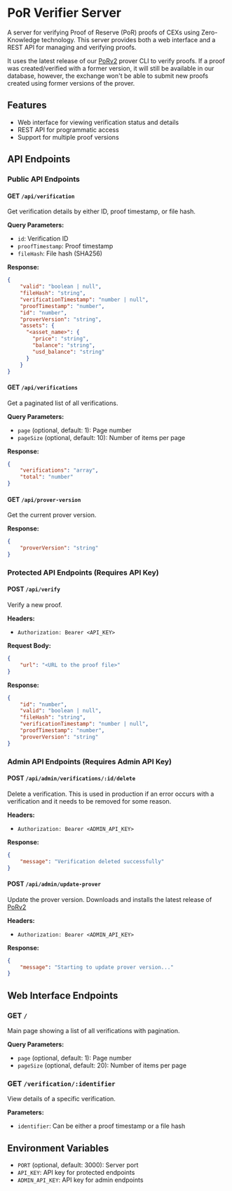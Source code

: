 # PoR Verifier Server

A server for verifying Proof of Reserve (PoR) proofs of CEXs using Zero-Knowledge technology. This server provides both a web interface and a REST API for managing and verifying proofs.

It uses the latest release of our [PoRv2](https://github.com/otter-sec/por_v2) prover CLI to verify proofs. If a proof was created/verified with a former version, it will still be available in our database, however, the exchange won't be able to submit new proofs created using former versions of the prover.

## Features

- Web interface for viewing verification status and details
- REST API for programmatic access
- Support for multiple proof versions

## API Endpoints

### Public API Endpoints

#### GET `/api/verification`
Get verification details by either ID, proof timestamp, or file hash.

**Query Parameters:**
- `id`: Verification ID
- `proofTimestamp`: Proof timestamp
- `fileHash`: File hash (SHA256)

**Response:**
```json
{
    "valid": "boolean | null",
    "fileHash": "string",
    "verificationTimestamp": "number | null",
    "proofTimestamp": "number",
    "id": "number",
    "proverVersion": "string",
    "assets": {
      "<asset_name>": {
        "price": "string",
        "balance": "string",
        "usd_balance": "string"
      }
    }
}
```

#### GET `/api/verifications`
Get a paginated list of all verifications.

**Query Parameters:**
- `page` (optional, default: 1): Page number
- `pageSize` (optional, default: 10): Number of items per page

**Response:**
```json
{
    "verifications": "array",
    "total": "number"
}
```

#### GET `/api/prover-version`
Get the current prover version.

**Response:**
```json
{
    "proverVersion": "string"
}
```

### Protected API Endpoints (Requires API Key)

#### POST `/api/verify`
Verify a new proof.

**Headers:**
- `Authorization: Bearer <API_KEY>`

**Request Body:**
```json
{
    "url": "<URL to the proof file>"
}
```

**Response:**
```json
{
    "id": "number",
    "valid": "boolean | null",
    "fileHash": "string",
    "verificationTimestamp": "number | null",
    "proofTimestamp": "number",
    "proverVersion": "string"
}
```

### Admin API Endpoints (Requires Admin API Key)

#### POST `/api/admin/verifications/:id/delete`
Delete a verification. This is used in production if an error occurs with a verification and it needs to be removed for some reason.

**Headers:**
- `Authorization: Bearer <ADMIN_API_KEY>`

**Response:**
```json
{
    "message": "Verification deleted successfully"
}
```

#### POST `/api/admin/update-prover`
Update the prover version. Downloads and installs the latest release of [PoRv2](https://github.com/otter-sec/por_v2)

**Headers:**
- `Authorization: Bearer <ADMIN_API_KEY>`

**Response:**
```json
{
    "message": "Starting to update prover version..."
}
```

## Web Interface Endpoints

### GET `/`
Main page showing a list of all verifications with pagination.

**Query Parameters:**
- `page` (optional, default: 1): Page number
- `pageSize` (optional, default: 20): Number of items per page

### GET `/verification/:identifier`
View details of a specific verification.

**Parameters:**
- `identifier`: Can be either a proof timestamp or a file hash

## Environment Variables

- `PORT` (optional, default: 3000): Server port
- `API_KEY`: API key for protected endpoints
- `ADMIN_API_KEY`: API key for admin endpoints

